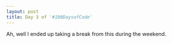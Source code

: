 ```yaml
---
layout: post
title: Day 3 of '#100DaysofCode'
---
```


Ah, well I ended up taking a break from this during the weekend. 












